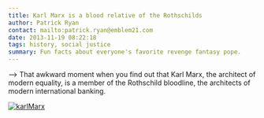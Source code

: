 ```yaml
---
title: Karl Marx is a blood relative of the Rothschilds
author: Patrick Ryan
contact: mailto:patrick.ryan@emblem21.com
date: 2013-11-19 08:22:18
tags: history, social justice
summary: Fun facts about everyone's favorite revenge fantasy pope.
---
```


--> That awkward moment when you find out that Karl Marx, the architect of modern equality, is a member of the Rothschild bloodline, the architects of modern international banking.

[![karlMarx](/images/karlMarx.jpg)](/images/karlMarx.jpg)